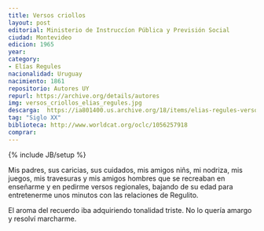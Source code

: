 ```yaml
---
title: Versos criollos
layout: post
editorial: Ministerio de Instruccíon Pública y Previsión Social
ciudad: Montevideo
edicion: 1965
year: 
category:
- Elías Regules
nacionalidad: Uruguay
nacimiento: 1861
repositorio: Autores UY
repurl: https://archive.org/details/autores 
img: versos_criollos_elias_regules.jpg
descarga:  https://ia801400.us.archive.org/18/items/elias-regules-versos-criollos/Elias%20Regules%20-%20Versos%20criollos.pdf
tag: "Siglo XX"
biblioteca: http://www.worldcat.org/oclc/1056257918
comprar: 
---
```

{% include JB/setup %}

Mis padres, sus caricias, sus cuidados, mis amigos niñs, mi nodriza, mis juegos, mis travesuras y mis amigos hombres que se recreaban en enseñarme y en pedirme versos regionales, bajando de su edad para entretenerme unos minutos con las relaciones de Regulito.
 
El aroma del recuerdo iba adquiriendo tonalidad triste. No lo quería amargo y resolví marcharme.
